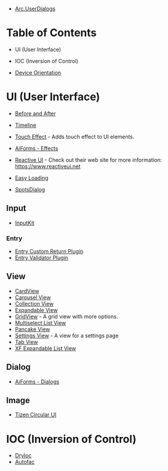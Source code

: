 * [Arc.UserDialogs](https://www.nuget.org/packages/Acr.UserDialogs/)

# Table of Contents

* UI (User Interface)
* IOC (Inversion of Control)

* [Device Orientation](https://github.com/wcoder/Xamarin.Plugin.DeviceOrientation)

# UI (User Interface)
* [Before and After](https://github.com/mariusmuntean/BeforeAndAfter)
* [Timeline](https://github.com/egbakou/Timeline)
* [Touch Effect](https://github.com/AndreiMisiukevich/TouchEffect) - Adds touch effect to UI elements.
* [AiForms - Effects](https://github.com/muak/AiForms.Effects)

* [Reactive UI](https://github.com/reactiveui/ReactiveUI) - Check out their web site for more information:  https://www.reactiveui.net

* [Easy Loading](https://github.com/sthewissen/Xamarin.Forms.EasyLoading) 
* [SpotsDialog](https://github.com/FANMixco/SpotsDialog.Xamarin)
## Input
* [InputKit](https://github.com/enisn/Xamarin.Forms.InputKit)
### Entry
* [Entry Custom Return Plugin](https://github.com/brminnick/EntryCustomReturnPlugin)
* [Entry Validator Plugin](https://github.com/wilsonvargas/EntryValidatorPlugin)

## View
* [CardView](https://github.com/AndreiMisiukevich/CardView)
* [Carousel View](https://github.com/alexrainman/CarouselView)
* [Collection View](https://github.com/muak/AiForms.CollectionView)
* [Expandable View](https://github.com/AndreiMisiukevich/ExpandableView)
* [GridView](https://github.com/NobsterTheLobster/Xamarin.Forms.GridView) - A grid view with more options.
* [Multiselect List View](https://github.com/TBertuzzi/Xamarin.Forms.MultiSelectListView)
* [Pancake View](https://github.com/sthewissen/Xamarin.Forms.PancakeView)
* [Settings View](https://github.com/muak/AiForms.SettingsView) - A view for a settings page
* [Tab View](https://github.com/chaosifier/TabView)
* [XF Expandable List View](https://github.com/ChasakisD/XFExpandableListView)

## Dialog
* [AiForms - Dialogs](https://github.com/muak/AiForms.Dialogs)
## Image
* [Tizen Circular UI](https://github.com/Samsung/Tizen.CircularUI)

# IOC (Inversion of Control)

* [DryIoc](https://github.com/dadhi/DryIoc)
* [Autofac](https://github.com/autofac/Autofac)


